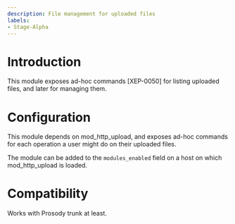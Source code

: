 ```yaml
---
description: File management for uploaded files
labels:
- Stage-Alpha
---
```


Introduction
============

This module exposes ad-hoc commands [XEP-0050] for listing uploaded files, and
later for managing them.

Configuration
=============

This module depends on mod\_http\_upload, and exposes ad-hoc commands for each
operation a user might do on their uploaded files.

The module can be added to the `modules_enabled` field on a host on which
mod\_http\_upload is loaded.

Compatibility
=============

Works with Prosody trunk at least.
